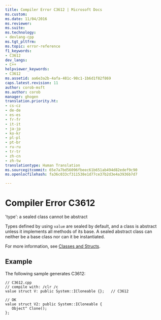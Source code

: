 ```yaml
---
title: Compiler Error C3612 | Microsoft Docs
ms.custom: 
ms.date: 11/04/2016
ms.reviewer: 
ms.suite: 
ms.technology:
- devlang-cpp
ms.tgt_pltfrm: 
ms.topic: error-reference
f1_keywords:
- C3612
dev_langs:
- C++
helpviewer_keywords:
- C3612
ms.assetid: aa6e3a2b-4afa-481c-98c1-1b6d1f82f869
caps.latest.revision: 11
author: corob-msft
ms.author: corob
manager: ghogen
translation.priority.ht:
- cs-cz
- de-de
- es-es
- fr-fr
- it-it
- ja-jp
- ko-kr
- pl-pl
- pt-br
- ru-ru
- tr-tr
- zh-cn
- zh-tw
translationtype: Human Translation
ms.sourcegitcommit: 65e7a7bd56096fbeec61b651ab494d82edef9c90
ms.openlocfilehash: fa36c033cf311538e1d77ce37b2d3e4a3936b7d7

---
```

# Compiler Error C3612
'type': a sealed class cannot be abstract  
  
Types defined by using `value` are sealed by default, and a class is abstract unless it implements all methods of its base. A sealed abstract class can neither be a base class nor can it be instantiated.  
  
For more information, see [Classes and Structs](../../windows/classes-and-structs-cpp-component-extensions.md).  
  
## Example  
The following sample generates C3612:  
  
```  
// C3612.cpp  
// compile with: /clr /c  
value struct V: public System::ICloneable {};   // C3612  
  
// OK  
value struct V2: public System::ICloneable {  
   Object^ Clone();  
};  
```


<!--HONumber=Jan17_HO2-->


